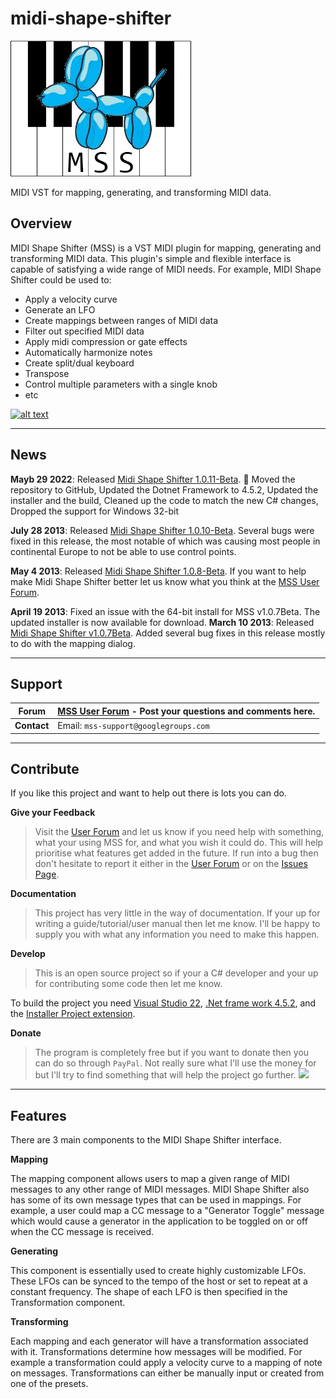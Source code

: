 # midi-shape-shifter

![logo](https://github.com/aminya/midi-shape-shifter/raw/master/Graphics/Logo/MSS%20Logo%20Balloon%20-%20Square.png)

MIDI VST for mapping, generating, and transforming MIDI data.

## Overview

MIDI Shape Shifter (MSS) is a VST MIDI plugin for mapping, generating and transforming MIDI data. This plugin's simple and flexible interface is capable of satisfying a wide range of MIDI needs. For example, MIDI Shape Shifter could be used to:

* Apply a velocity curve
* Generate an LFO
* Create mappings between ranges of MIDI data
* Filter out specified MIDI data
* Apply midi compression or gate effects
* Automatically harmonize notes
* Create split/dual keyboard
* Transpose
* Control multiple parameters with a single knob
* etc

[![alt text](http://img.youtube.com/vi/B8kptILs7vw/0.jpg)](http://www.youtube.com/watch?v=B8kptILs7vw)
___

## News

**Mayb 29 2022**: Released [Midi Shape Shifter 1.0.11-Beta](https://github.com/robianmcd/midi-shape-shifter/releases/download/v1.0.11-beta/MidiShapeShifter-1.0.11-beta.zip). :tada: Moved the repository to GitHub, Updated the Dotnet Framework to 4.5.2, Updated the installer and the build, Cleaned up the code to match the new C# changes, Dropped the support for Windows 32-bit

**July 28 2013**: Released [Midi Shape Shifter 1.0.10-Beta](http://code.google.com/p/midi-shape-shifter/downloads/list). Several bugs were fixed in this release, the most notable of which was causing most people in continental Europe to not be able to use control points.

**May 4 2013**: Released [Midi Shape Shifter 1.0.8-Beta](http://code.google.com/p/midi-shape-shifter/downloads/list). If you want to help make Midi Shape Shifter better let us know what you think at the [MSS User Forum](https://groups.google.com/d/forum/midi-shape-shifter).

**April 19 2013**: Fixed an issue with the 64-bit install for MSS v1.0.7Beta. The updated installer is now available for download. **March 10 2013**: Released [Midi Shape Shifter v1.0.7Beta](http://code.google.com/p/midi-shape-shifter/downloads/detail?name=MSS%20Installer%20v1.0.7Beta.exe). Added several bug fixes in this release mostly to do with the mapping dialog.

___

## Support

| **Forum**  | [MSS User Forum](https://groups.google.com/d/forum/midi-shape-shifter) - Post your questions and comments here.  |
|---|---|
|  **Contact**  | Email: `mss-support@googlegroups.com`  |

___

## Contribute

If you like this project and want to help out there is lots you can do.

**Give your Feedback**

> Visit the [User Forum](https://groups.google.com/d/forum/midi-shape-shifter) and let us know if you need help with something, what your using MSS for, and what you wish it could do. This will help prioritise what features get added in the future. If run into a bug then don't hesitate to report it either in the [User Forum](https://groups.google.com/d/forum/midi-shape-shifter) or on the [Issues Page](http://code.google.com/p/midi-shape-shifter/issues/list).

**Documentation**

> This project has very little in the way of documentation. If your up for writing a guide/tutorial/user manual then let me know. I'll be happy to supply you with what any information you need to make this happen.

**Develop**

> This is an open source project so if your a C# developer and your up for contributing some code then let me know.

To build the project you need [Visual Studio 22](https://visualstudio.microsoft.com/vs/), [.Net frame work 4.5.2](https://dotnet.microsoft.com/en-us/download/dotnet-framework/thank-you/net452-developer-pack-offline-installer), and the [Installer Project extension](https://stackoverflow.com/a/54889614/7910299).

**Donate**

> The program is completely free but if you want to donate then you can do so through `PayPal`. Not really sure what I'll use the money for but I'll try to find something that will help the project go further. [![](https://dl.dropboxusercontent.com/u/20066539/Images/MSS/btn_donate_LG.gif)](https://www.paypal.com/cgi-bin/webscr?cmd=_donations&business=F6BUMTQGTUMDU&lc=US&item_name=MIDI%20Shape%20Shifter&currency_code=USD&bn=PP%2dDonationsBF%3abtn_donateCC_LG%2egif%3aNonHosted)

___

## Features

There are 3 main components to the MIDI Shape Shifter interface.

**Mapping**

The mapping component allows users to map a given range of MIDI messages to any other range of MIDI messages. MIDI Shape Shifter also has some of its own message types that can be used in mappings. For example, a user could map a CC message to a "Generator Toggle" message which would cause a generator in the application to be toggled on or off when the CC message is received.

**Generating**

This component is essentially used to create highly customizable LFOs. These LFOs can be synced to the tempo of the host or set to repeat at a constant frequency. The shape of each LFO is then specified in the Transformation component.

**Transforming**

Each mapping and each generator will have a transformation associated with it. Transformations determine how messages will be modified. For example a transformation could apply a velocity curve to a mapping of note on messages. Transformations can either be manually input or created from one of the presets.

